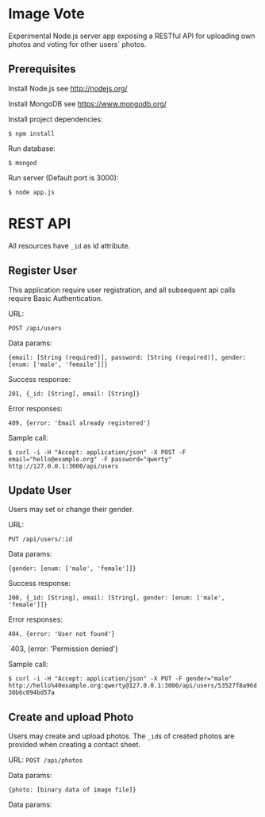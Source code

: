 Image Vote
==========
Experimental Node.js server app exposing a RESTful API for uploading own photos and voting for other users´ photos.

Prerequisites
-------------

Install Node.js
  see http://nodejs.org/

Install MongoDB
  see https://www.mongodb.org/

Install project dependencies:

`$ npm install`

Run database:

`$ mongod`

Run server (Default port is 3000):

`$ node app.js`

REST API
========
All resources have `_id` as id attribute.

Register User
-------------
This application require user registration, and all subsequent api calls require Basic Authentication.

URL:

`POST /api/users`

Data params:

`{email: [String (required)], password: [String (required)], gender: [enum: ['male', 'femaile']]}`

Success response:

`201, {_id: [String], email: [String]}`

Error responses:

`409, {error: 'Email already registered'}`

Sample call:

`$ curl -i -H "Accept: application/json" -X POST -F email="hello@example.org" -F password="qwerty" http://127.0.0.1:3000/api/users`

Update User
-----------
Users may set or change their gender.

URL:

`PUT /api/users/:id`

Data params:

`{gender: [enum: ['male', 'female']]}`

Success response:

`200, {_id: [String], email: [String], gender: [enum: ['male', 'female']]}`

Error responses:

`404, {error: 'User not found'}`

`403, {error: 'Permission denied'}

Sample call:

`$ curl -i -H "Accept: application/json" -X PUT -F gender="male" http://hello%40example.org:qwerty@127.0.0.1:3000/api/users/53527f8a96d30b6c094bd57a`

Create and upload Photo
-----------------------
Users may create and upload photos. The `_id`s of created photos are provided when creating a contact sheet.

URL:
`POST /api/photos`

Data params:

`{photo: [binary data of image file]}`

Data params:

